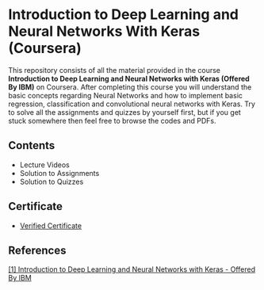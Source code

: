 # Introduction to Deep Learning and Neural Networks With Keras (Coursera)

This repository consists of all the material provided in the course __Introduction to Deep Learning and Neural Networks with Keras (Offered By IBM)__ on Coursera. After completing this course you will understand the basic concepts regarding Neural Networks and how to implement basic regression, classification and convolutional neural networks with Keras. Try to solve all the assignments and quizzes by yourself first, but if you get stuck somewhere then feel free to browse the codes and PDFs.

## Contents
- Lecture Videos
- Solution to Assignments
- Solution to Quizzes

## Certificate
- [Verified Certificate](https://www.coursera.org/account/accomplishments/certificate/5ELLXAHEVEMG)

## References 
[[1] Introduction to Deep Learning and Neural Networks with Keras - Offered By IBM](https://www.coursera.org/learn/introduction-to-deep-learning-with-keras)


